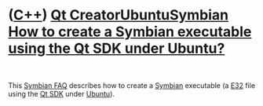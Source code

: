 



 

 

 

 

 

([C++](Cpp.md)) [Qt Creator](CppQtCreator.md)[Ubuntu](CppUbuntu.htm)[Symbian](CppSymbian.htm) [How to create a Symbian executable using the Qt SDK under Ubuntu?](CppCreateSymbianExecutableQtSdkUbuntu.htm)
==============================================================================================================================================================================================================

 

This [Symbian FAQ](CppSymbianFaq.md) describes how to create a
[Symbian](CppSymbian.md) executable (a [E32](CppE32.md) file using the
[Qt SDK](CppQtSdk.md) under [Ubuntu](CppUbuntu.md)).

 

 

 

 

 





 



